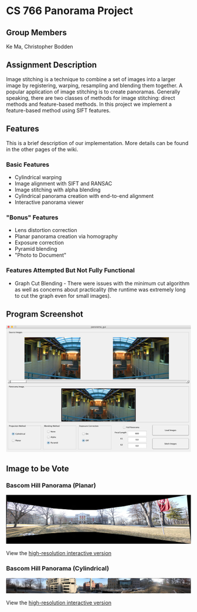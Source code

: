 # CS 766 Panorama Project

## Group Members
Ke Ma, Christopher Bodden

## Assignment Description
Image stitching is a technique to combine a set of images into a larger image by registering, warping, resampling and blending them together. A popular application of image stitching is to create panoramas. Generally speaking, there are two classes of methods for image stitching: direct methods and feature-based methods. In this project we implement a feature-based method using SIFT features.

## Features
This is a brief description of our implementation. More details can be found in the other pages of the wiki.

### Basic Features

* Cylindrical warping
* Image alignment with SIFT and RANSAC
* Image stitching with alpha blending
* Cylindrical panorama creation with end-to-end alignment
* Interactive panorama viewer

### "Bonus" Features

* Lens distortion correction
* Planar panorama creation via homography
* Exposure correction
* Pyramid blending
* "Photo to Document"

### Features Attempted But Not Fully Functional

* Graph Cut Blending - There were issues with the minimum cut algorithm as well as concerns about practicality (the runtime was extremely long to cut the graph even for small images).

## Program Screenshot

![](TestImages/gui.jpg)

## Image to be Vote

### Bascom Hill Panorama (Planar)

![](TestImages/BascomTest2.jpg)

View the [high-resolution interactive version](InteractiveViewer/Bascom2.html)

### Bascom Hill Panorama (Cylindrical)

![](TestImages/BascomTest1.jpg)

View the [high-resolution interactive version](InteractiveViewer/Bascom1.html)